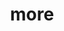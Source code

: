 ---
layout: page
title: more
nav: true
nav_order: 2
dropdown: true
children:
    - title: Publications
      permalink: /publications/
    - title: divider
    - title: CV
      permallink: /cv/
    # - title: divider
    # - title: projects
    #   permalink: /projects/
---